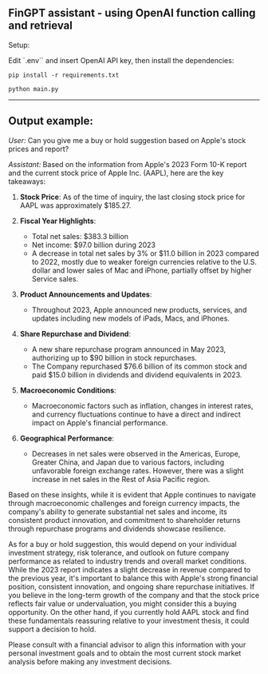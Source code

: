 ## FinGPT assistant - using OpenAI function calling and retrieval

Setup:

Edit `.env`` and insert OpenAI API key,
then install the dependencies:
```
pip install -r requirements.txt

python main.py
```

---
## Output example:

*User:* Can you give me a buy or hold suggestion based on Apple's stock prices and report?

*Assistant:* Based on the information from Apple's 2023 Form 10-K report and the current stock price of Apple Inc. (AAPL), here are the key takeaways:

1. **Stock Price**: As of the time of inquiry, the last closing stock price for AAPL was approximately $185.27.

2. **Fiscal Year Highlights**:
   - Total net sales: $383.3 billion
   - Net income: $97.0 billion during 2023
   - A decrease in total net sales by 3% or $11.0 billion in 2023 compared to 2022, mostly due to weaker foreign currencies relative to the U.S. dollar and lower sales of Mac and iPhone, partially offset by higher Service sales.

3. **Product Announcements and Updates**:
   - Throughout 2023, Apple announced new products, services, and updates including new models of iPads, Macs, and iPhones.

4. **Share Repurchase and Dividend**:
   - A new share repurchase program announced in May 2023, authorizing up to $90 billion in stock repurchases.
   - The Company repurchased $76.6 billion of its common stock and paid $15.0 billion in dividends and dividend equivalents in 2023.

5. **Macroeconomic Conditions**:
   - Macroeconomic factors such as inflation, changes in interest rates, and currency fluctuations continue to have a direct and indirect impact on Apple's financial performance.

6. **Geographical Performance**:
   - Decreases in net sales were observed in the Americas, Europe, Greater China, and Japan due to various factors, including unfavorable foreign exchange rates. However, there was a slight increase in net sales in the Rest of Asia Pacific region.

Based on these insights, while it is evident that Apple continues to navigate through macroeconomic challenges and foreign currency impacts, the company's ability to generate substantial net sales and income, its consistent product innovation, and commitment to shareholder returns through repurchase programs and dividends showcase resilience.

As for a buy or hold suggestion, this would depend on your individual investment strategy, risk tolerance, and outlook on future company performance as related to industry trends and overall market conditions. While the 2023 report indicates a slight decrease in revenue compared to the previous year, it's important to balance this with Apple's strong financial position, consistent innovation, and ongoing share repurchase initiatives. If you believe in the long-term growth of the company and that the stock price reflects fair value or undervaluation, you might consider this a buying opportunity. On the other hand, if you currently hold AAPL stock and find these fundamentals reassuring relative to your investment thesis, it could support a decision to hold.

Please consult with a financial advisor to align this information with your personal investment goals and to obtain the most current stock market analysis before making any investment decisions.